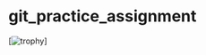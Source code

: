 # git_practice_assignment
[![trophy](https://github-profile-trophy.vercel.app/?username=ashishkumarpalai&no-bg=true)]
